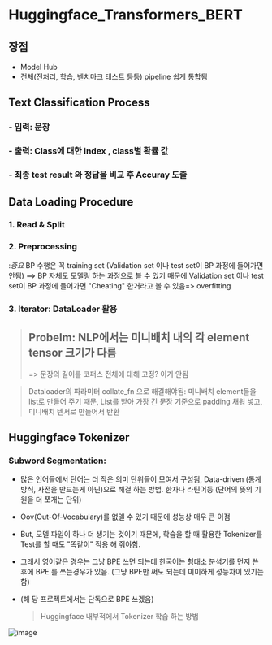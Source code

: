 # Huggingface_Transformers_BERT
## 장점 
- Model Hub
- 전체(전처리, 학습, 벤치마크 테스트 등등)  pipeline 쉽게 통합됨

## Text Classification Process 
### - 입력: 문장 
### - 출력: Class에 대한 index , class별 확률 값  
### - 최종 test result 와 정답을 비교 후 Accuray 도출 

## Data Loading Procedure 
### 1. Read & Split
### 2. Preprocessing 
   :*중요* BP 수행은 꼭 training set (Validation set 이나 test set이 BP 과정에 들어가면 안됨)
   ==> BP 자체도 모델링 하는 과정으로 볼 수 있기 때문에 Validation set 이나 test set이 BP 과정에 들어가면 "Cheating" 한거라고 볼 수 있음=> overfitting
### 3. Iterator: DataLoader 활용


> ## Probelm:  NLP에서는 미니배치 내의 각 element tensor 크기가 다름
>  => 문장의 길이를 코퍼스 전체에 대해 고정? 이거 안됨 

> Dataloader의 파라미터 collate_fn 으로 해결해야됨: 미니배치 element들을 list로 만들어 주기 때문, List를 받아 가장 긴 문장 기준으로 padding 채워 넣고, 
미니배치 텐서로 만들어서 반환

## Huggingface Tokenizer 
### Subword Segmentation:
- 많은 언어들에서 단어는 더 작은 의미 단위들이 모여서 구성됨, Data-driven (통계 방식, 사전을 만드는게 아닌)으로 해결 하는 방법.
  한자나 라틴어등 (단어의 뜻의 기원을 더 쪼개는 단위)
- Oov(Out-Of-Vocabulary)를 없앨 수 있기 때문에 성능상 매우 큰 이점
- But, 모델 파일이 하나 더 생기는 것이기 때문에, 학습을 할 때 활용한 Tokenizer를 Test를 할 때도 "똑같이" 적용 해 줘야함.
- 그래서 영어같은 경우는 그냥 BPE 쓰면 되는데 한국어는 형태소 분석기를 먼저 쓴 후에 BPE 를 쓰는경우가 있음. (그냥 BPE만 써도 되는데 미미하게 성능차이 있기는 함)
- (해 당 프로젝트에서는 단독으로 BPE 쓰겠음)

  >Huggingface 내부적에서 Tokenizer 학습 하는 방법 

![image](https://github.com/JinnyKo/Text-Classification-using-BERT/assets/93627969/73754860-6dba-4b0d-9a87-197b481660e3)

  

